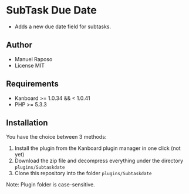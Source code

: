 SubTask Due Date
===============

- Adds a new due date field for subtasks.

Author
------

- Manuel Raposo
- License MIT

Requirements
------------

- Kanboard >= 1.0.34 && < 1.0.41
- PHP >= 5.3.3

Installation
------------

You have the choice between 3 methods:

1. Install the plugin from the Kanboard plugin manager in one click (not yet)
2. Download the zip file and decompress everything under the directory `plugins/Subtaskdate`
3. Clone this repository into the folder `plugins/Subtaskdate`

Note: Plugin folder is case-sensitive.
